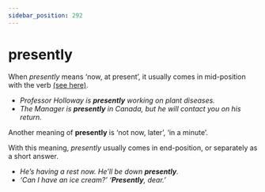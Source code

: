 ```yaml
---
sidebar_position: 292
---
```


# presently

When *presently* means ‘now, at present’, it usually comes in mid-position with the verb [(see here)](./../../grammar/adverbs-and-adverbials/mid-position-details).

- *Professor Holloway is **presently** working on plant diseases.*
- *The Manager is **presently** in Canada, but he will contact you on his return.*

Another meaning of **presently** is ‘not now, later’, ‘in a minute’.

With this meaning, *presently* usually comes in end-position, or separately as a short answer.

- *He’s having a rest now. He’ll be down **presently**.*
- *‘Can I have an ice cream?’ ‘**Presently**, dear.’*
